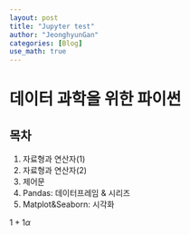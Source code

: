 ```yaml
---
layout: post
title: "Jupyter test"
author: "JeonghyunGan"
categories: [Blog]
use_math: true
---
```


# 데이터 과학을 위한 파이썬

## 목차

1. 자료형과 연산자(1)
2. 자료형과 연산자(2)
3. 제어문
4. Pandas: 데이터프레임 & 시리즈
5. Matplot&Seaborn: 시각화

$1 + 1 \alpha$
